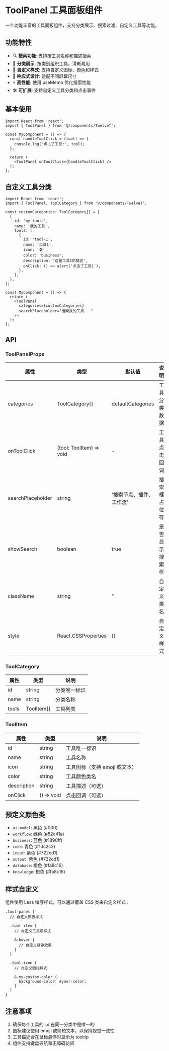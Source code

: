 # ToolPanel 工具面板组件

一个功能丰富的工具面板组件，支持分类展示、搜索过滤、自定义工具等功能。

## 功能特性

- 🔍 **搜索功能**: 支持按工具名称和描述搜索
- 📂 **分类展示**: 按类别组织工具，清晰易用
- 🎨 **自定义样式**: 支持自定义图标、颜色和样式
- 📱 **响应式设计**: 适配不同屏幕尺寸
- ⚡ **高性能**: 使用 useMemo 优化搜索性能
- 🛠️ **可扩展**: 支持自定义工具分类和点击事件

## 基本使用

```tsx
import React from 'react';
import { ToolPanel } from '@/components/TwelveT';

const MyComponent = () => {
  const handleToolClick = (tool) => {
    console.log('点击了工具:', tool);
  };

  return (
    <ToolPanel onToolClick={handleToolClick} />
  );
};
```

## 自定义工具分类

```tsx
import React from 'react';
import { ToolPanel, ToolCategory } from '@/components/TwelveT';

const customCategories: ToolCategory[] = [
  {
    id: 'my-tools',
    name: '我的工具',
    tools: [
      {
        id: 'tool-1',
        name: '工具1',
        icon: '🛠️',
        color: 'business',
        description: '这是工具1的描述',
        onClick: () => alert('点击了工具1'),
      },
    ],
  },
];

const MyComponent = () => {
  return (
    <ToolPanel 
      categories={customCategories}
      searchPlaceholder="搜索我的工具..."
    />
  );
};
```

## API

### ToolPanelProps

| 属性 | 类型 | 默认值 | 说明 |
|------|------|--------|------|
| categories | ToolCategory[] | defaultCategories | 工具分类数据 |
| onToolClick | (tool: ToolItem) => void | - | 工具点击回调 |
| searchPlaceholder | string | '搜索节点、插件、工作流' | 搜索框占位符 |
| showSearch | boolean | true | 是否显示搜索框 |
| className | string | '' | 自定义类名 |
| style | React.CSSProperties | {} | 自定义样式 |

### ToolCategory

| 属性 | 类型 | 说明 |
|------|------|------|
| id | string | 分类唯一标识 |
| name | string | 分类名称 |
| tools | ToolItem[] | 工具列表 |

### ToolItem

| 属性 | 类型 | 说明 |
|------|------|------|
| id | string | 工具唯一标识 |
| name | string | 工具名称 |
| icon | string | 工具图标（支持 emoji 或文本） |
| color | string | 工具颜色类名 |
| description | string | 工具描述（可选） |
| onClick | () => void | 点击回调（可选） |

## 预定义颜色类

- `ai-model`: 黑色 (#000)
- `workflow`: 绿色 (#52c41a)
- `business`: 蓝色 (#1890ff)
- `code`: 青色 (#13c2c2)
- `input`: 紫色 (#722ed1)
- `output`: 紫色 (#722ed1)
- `database`: 橙色 (#fa8c16)
- `knowledge`: 橙色 (#fa8c16)

## 样式自定义

组件使用 Less 编写样式，可以通过覆盖 CSS 类来自定义样式：

```less
.tool-panel {
  // 自定义面板样式
  
  .tool-item {
    // 自定义工具项样式
    
    &:hover {
      // 自定义悬停效果
    }
  }
  
  .tool-icon {
    // 自定义图标样式
    
    &.my-custom-color {
      background-color: #your-color;
    }
  }
}
```

## 注意事项

1. 确保每个工具的 `id` 在同一分类中是唯一的
2. 图标建议使用 emoji 或简短文本，以保持视觉一致性
3. 工具描述会在鼠标悬停时显示为 tooltip
4. 组件支持键盘导航和无障碍访问
